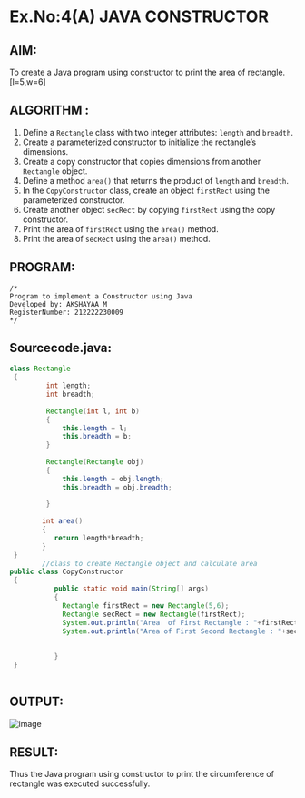 # Ex.No:4(A)  JAVA CONSTRUCTOR
## AIM:
To create a Java program using constructor to print the area of rectangle.[l=5,w=6]

## ALGORITHM :

1. Define a `Rectangle` class with two integer attributes: `length` and `breadth`.  
2. Create a parameterized constructor to initialize the rectangle’s dimensions.  
3. Create a copy constructor that copies dimensions from another `Rectangle` object.  
4. Define a method `area()` that returns the product of `length` and `breadth`.  
5. In the `CopyConstructor` class, create an object `firstRect` using the parameterized constructor.  
6. Create another object `secRect` by copying `firstRect` using the copy constructor.  
7. Print the area of `firstRect` using the `area()` method.  
8. Print the area of `secRect` using the `area()` method.  


## PROGRAM:
 ```
/*
Program to implement a Constructor using Java
Developed by: AKSHAYAA M
RegisterNumber: 212222230009
*/
```

## Sourcecode.java:
```java
class Rectangle 
 { 
         int length; 
         int breadth; 
         
         Rectangle(int l, int b) 
         {  
             this.length = l;
             this.breadth = b;
         } 
        
         Rectangle(Rectangle obj) 
         { 
             this.length = obj.length;
             this.breadth = obj.breadth;
    
         } 
        
        int area() 
        { 
           return length*breadth;
        } 
 } 
        //class to create Rectangle object and calculate area 
public class CopyConstructor 
 { 
           public static void main(String[] args) 
           { 
             Rectangle firstRect = new Rectangle(5,6);
             Rectangle secRect = new Rectangle(firstRect);
             System.out.println("Area  of First Rectangle : "+firstRect.area());
             System.out.println("Area of First Second Rectangle : "+secRect.area());
             
             
           } 
 } 
 
```

## OUTPUT:

![image](https://github.com/user-attachments/assets/0994c773-3a4f-4807-81fe-070ff954b4c1)

## RESULT:
Thus the Java program using constructor to print the circumference of rectangle was executed successfully.
